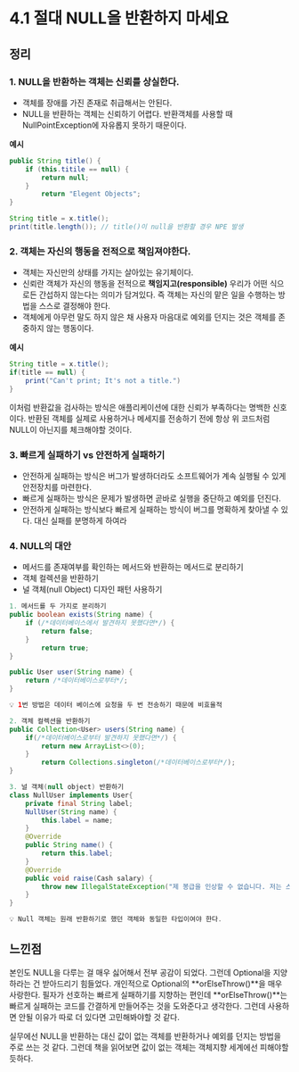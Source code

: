 # 4.1 절대 NULL을 반환하지 마세요

## 정리

### 1. NULL을 반환하는 객체는 신뢰를 상실한다.

- 객체를 장애를 가진 존재로 취급해서는 안된다.
- NULL을 반환하는 객체는 신뢰하기 어렵다. 반환객체를 사용할 때 NullPointException에 자유롭지 못하기 때문이다.

**예시**

```java
public String title() {
	if (this.titile == null) {
		return null;
	}
		return "Elegent Objects";
}

String title = x.title();
print(title.length()); // title()이 null을 반환할 경우 NPE 발생
```

### 2. 객체는 자신의 행동을 전적으로 책임져야한다.

- 객체는 자신만의 상태를 가지는 살아있는 유기체이다.
- 신뢰란 객체가 자신의 행동을 전적으로 **책임지고(responsible)** 우리가 어떤 식으로든 간섭하지 않는다는 의미가 담겨있다. 즉 객체는 자신의 맡은 일을 수행하는 방법을 스스로 결정해야 한다.
- 객체에게 아무런 말도 하지 않은 채 사용자 마음대로 예외를 던지는 것은 객체를 존중하지 않는 행동이다.

**예시**

```java
String title = x.title();
if(title == null) {
	print("Can't print; It's not a title.")
}
```

이처럼 반환값을 검사하는 방식은 애플리케이션에 대한 신뢰가 부족하다는 명백한 신호이다.  반환된 객체를 실제로 사용하거나 메세지를 전송하기 전에 항상 위 코드처럼 NULL이 아닌지를 체크해야할 것이다.

### 3. 빠르게 실패하기 vs 안전하게 실패하기

- 안전하게 실패하는 방식은 버그가 발생하더라도 소프트웨어가 계속 실행될 수 있게 안전장치를 마련한다.
- 빠르게 실패하는 방식은 문제가 발생하면 곧바로 실행을 중단하고 예외를 던진다.
- 안전하게 실패하는 방식보다 빠르게 실패하는 방식이 버그를 명확하게 찾아낼 수 있다.  대신 실패를 분명하게 하여라

### 4. NULL의 대안

- 메서드를 존재여부를 확인하는 메서드와 반환하는 메서드로 분리하기
- 객체 컬렉션을 반환하기
- 널 객체(null Object) 디자인 패턴 사용하기

```java
1. 메서드를 두 가지로 분리하기
public boolean exists(String name) {
	if (/*데이터베이스에서 발견하지 못했다면*/) {
		return false;
	}
		return true;
}

public User user(String name) {
	return /*데이터베이스로부터*/;
}

💡 1번 방법은 데이터 베이스에 요청을 두 번 전송하기 때문에 비효율적

2. 객체 컬렉션을 반환하기
public Collection<User> users(String name) {
	if(/*데이터베이스로부터 발견하지 못했다면*/) {
		return new ArrayList<>(0);
	}
		return Collections.singleton(/*데이터베이스로부터*/);
}

3. 널 객체(null object) 반환하기
class NullUser implements User{
	private final String label;
	NullUser(String name) {
		this.label = name;
	}
	@Override
	public String name() {
		return this.label;
	}
	@Override
	public void raise(Cash salary) {
		throw new IllegalStateException("제 봉급을 인상할 수 없습니다. 저는 스텁(stub)입니다.");
	}
}

💡 Null 객체는 원래 반환하기로 했던 객체와 동일한 타입이여야 한다. 
```

## 느낀점

본인도 NULL을 다루는 걸 매우 싫어해서 전부 공감이 되었다. 그런데 Optional을 지양하라는 건 받아드리기 힘들었다. 개인적으로 Optional의 **orElseThrow()**을 매우 사랑한다. 필자가 선호하는 빠르게 실패하기를 지향하는 편인데 **orElseThrow()**는 빠르게 실패하는 코드를 간결하게 만들어주는 것을 도와준다고 생각한다. 그런데 사용하면 안될 이유가 따로 더 있다면 고민해봐야할 것 같다.

실무에선 NULL을 반환하는 대신 값이 없는 객체를 반환하거나 예외를 던지는 방법을 주로 쓰는 것 같다. 그런데 책을 읽어보면 값이 없는 객체는 객체지향 세계에선 피해야할 듯하다.